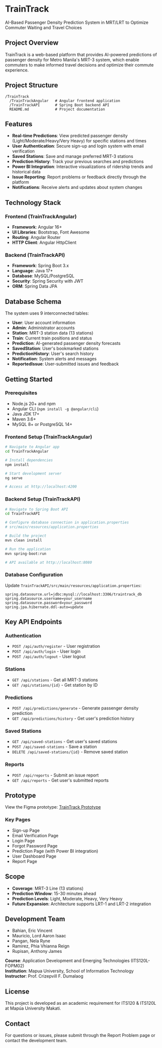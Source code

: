 # TrainTrack
AI-Based Passenger Density Prediction System in MRT/LRT to Optimize Commuter Waiting and Travel Choices

## Project Overview
TrainTrack is a web-based platform that provides AI-powered predictions of passenger density for Metro Manila's MRT-3 system, which enable commuters to make informed travel decisions and optimize their commute experience.

## Project Structure
```
/TrainTrack
  /TrainTrackAngular   # Angular frontend application
  /TrainTrackAPI       # Spring Boot backend API
  README.md            # Project documentation
```

## Features
- **Real-time Predictions**: View predicted passenger density (Light/Moderate/Heavy/Very Heavy) for specific stations and times
- **User Authentication**: Secure sign-up and login system with email verification
- **Saved Stations**: Save and manage preferred MRT-3 stations
- **Prediction History**: Track your previous searches and predictions
- **Power BI Integration**: Interactive visualizations of ridership trends and historical data
- **Issue Reporting**: Report problems or feedback directly through the platform
- **Notifications**: Receive alerts and updates about system changes

## Technology Stack

### Frontend (TrainTrackAngular)
- **Framework**: Angular 16+
- **UI Libraries**: Bootstrap, Font Awesome
- **Routing**: Angular Router
- **HTTP Client**: Angular HttpClient

### Backend (TrainTrackAPI)
- **Framework**: Spring Boot 3.x
- **Language**: Java 17+
- **Database**: MySQL/PostgreSQL
- **Security**: Spring Security with JWT
- **ORM**: Spring Data JPA

## Database Schema
The system uses 9 interconnected tables:
- **User**: User account information
- **Admin**: Administrator accounts
- **Station**: MRT-3 station data (13 stations)
- **Train**: Current train positions and status
- **Prediction**: AI-generated passenger density forecasts
- **SavedStation**: User's bookmarked stations
- **PredictionHistory**: User's search history
- **Notification**: System alerts and messages
- **ReportedIssue**: User-submitted issues and feedback

## Getting Started

### Prerequisites
- Node.js 20+ and npm
- Angular CLI (`npm install -g @angular/cli`)
- Java JDK 17+
- Maven 3.6+
- MySQL 8+ or PostgreSQL 14+

### Frontend Setup (TrainTrackAngular)
```bash
# Navigate to Angular app
cd TrainTrackAngular

# Install dependencies
npm install

# Start development server
ng serve

# Access at http://localhost:4200
```

### Backend Setup (TrainTrackAPI)
```bash
# Navigate to Spring Boot API
cd TrainTrackAPI

# Configure database connection in application.properties
# src/main/resources/application.properties

# Build the project
mvn clean install

# Run the application
mvn spring-boot:run

# API available at http://localhost:8080
```

### Database Configuration
Update `TrainTrackAPI/src/main/resources/application.properties`:
```properties
spring.datasource.url=jdbc:mysql://localhost:3306/traintrack_db
spring.datasource.username=your_username
spring.datasource.password=your_password
spring.jpa.hibernate.ddl-auto=update
```

## Key API Endpoints

### Authentication
- `POST /api/auth/register` - User registration
- `POST /api/auth/login` - User login
- `POST /api/auth/logout` - User logout

### Stations
- `GET /api/stations` - Get all MRT-3 stations
- `GET /api/stations/{id}` - Get station by ID

### Predictions
- `POST /api/predictions/generate` - Generate passenger density prediction
- `GET /api/predictions/history` - Get user's prediction history

### Saved Stations
- `GET /api/saved-stations` - Get user's saved stations
- `POST /api/saved-stations` - Save a station
- `DELETE /api/saved-stations/{id}` - Remove saved station

### Reports
- `POST /api/reports` - Submit an issue report
- `GET /api/reports` - Get user's submitted reports

## Prototype
View the Figma prototype: [TrainTrack Prototype](https://www.figma.com/proto/VIqFEhaQCSqQfeV23OPrec/Protoype-Figma---ITS120-L?node-id=1-17&t=WYXNk7q0mj4kwa0r-1&starting-point-node-id=1%3A17&scaling=contain&content-scaling=fixed)

### Key Pages
- Sign-up Page
- Email Verification Page
- Login Page
- Forgot Password Page
- Prediction Page (with Power BI integration)
- User Dashboard Page
- Report Page

## Scope
- **Coverage**: MRT-3 Line (13 stations)
- **Prediction Window**: 15-30 minutes ahead
- **Prediction Levels**: Light, Moderate, Heavy, Very Heavy
- **Future Expansion**: Architecture supports LRT-1 and LRT-2 integration

## Development Team
- Bahian, Eric Vincent
- Mauricio, Lord Aaron Isaac
- Pangan, Nela Ryne
- Ramirez, Phia Vhianna Reign
- Rupisan, Anthony James

**Course**: Application Development and Emerging Technologies (ITS120L-FOPM02)  
**Institution**: Mapua University, School of Information Technology  
**Instructor**: Prof. Crizepvill F. Dumalaog

## License
This project is developed as an academic requirement for ITS120 & ITS120L at Mapúa University Makati.

## Contact
For questions or issues, please submit through the Report Problem page or contact the development team.